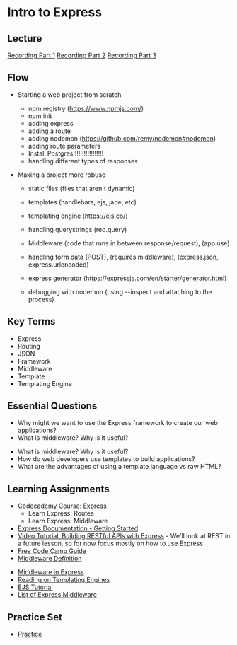 # Intro to Express

## Lecture

[Recording Part 1](https://us02web.zoom.us/rec/share/vDLAhTPKlK4On0Bz2vVN7LtlnNtZazO0fK0jwDMpbWKOl6x7BOC7elCEtcRe12zL.maZtng7FAgpEwxyW)
[Recording Part 2](https://us02web.zoom.us/rec/share/paKyarILUlf9nih-i8bdI568HbNX7WMCgE3B0DoUJrLZSrCIsuKsQaGc_ueZlAsy.p3yM7kAFVbMtVAHh)
[Recording Part 3](https://us02web.zoom.us/rec/share/scP58Zk76guNz_S9VKNGTWBKo1yQXdjUeZaUfJ7kwJVW8jRX697pabm7HG7AsvN8.dMyCWc6Fr1NIlDpH)

## Flow

- Starting a web project from scratch
  - npm registry (https://www.npmjs.com/)
  - npm init
  - adding express
  - adding a route
  - adding nodemon (https://github.com/remy/nodemon#nodemon)
  - adding route parameters
  - Install Postgres!!!!!!!!!!!!!!!!!
  - handling different types of responses
- Making a project more robuse

  - static files (files that aren't dynamic)
  - templates (handlebars, ejs, jade, etc)
  - templating engine (https://ejs.co/)
  - handling querystrings (req.query)

  - Middleware (code that runs in between response/request), (app.use)
  - handling form data (POST), (requires middleware), (express.json, express.urlencoded)
  - express generator (https://expressjs.com/en/starter/generator.html)
  - debugging with nodemon (using --inspect and attaching to the process)

## Key Terms

- Express
- Routing
- JSON
- Framework
- Middleware
- Template
- Templating Engine

## Essential Questions

- Why might we want to use the Express framework to create our web applications?
- What is middleware? Why is it useful?

* What is middleware? Why is it useful?
* How do web developers use templates to build applications?
* What are the advantages of using a template language vs raw HTML?

## Learning Assignments

- Codecademy Course: [Express](https://www.codecademy.com/learn/learn-express)
  - Learn Express: Routes
  - Learn Express: Middleware
- [Express Documentation - Getting Started](https://expressjs.com/en/starter/installing.html)
- [Video Tutorial: Building RESTful APIs with Express](https://www.youtube.com/watch?v=pKd0Rpw7O48) - We'll look at REST in a future lesson, so for now focus mostly on how to use Express
- [Free Code Camp Guide](https://guide.freecodecamp.org/nodejs/express/)
- [Middleware Definition](https://developer.mozilla.org/en-US/docs/Glossary/Middleware)

* [Middleware in Express](https://expressjs.com/en/guide/using-middleware.html)
* [Reading on Templating Engines](http://expressjs.com/en/guide/using-template-engines.html#using-template-engines-with-express)
* [EJS Tutorial](https://scotch.io/tutorials/use-ejs-to-template-your-node-application)
* [List of Express Middleware](https://expressjs.com/en/resources/middleware.html)

## Practice Set

- [Practice](./practice)
